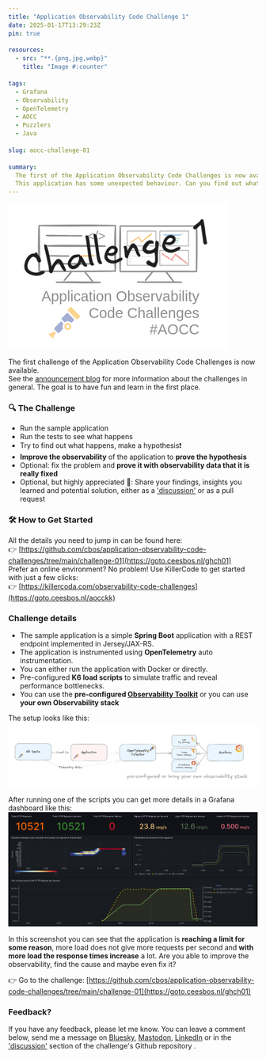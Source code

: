 ```yaml
---
title: "Application Observability Code Challenge 1"
date: 2025-01-17T13:29:23Z
pin: true

resources:
  - src: "**.{png,jpg,webp}"
    title: "Image #:counter"

tags:
  - Grafana
  - Observability
  - OpenTelemetry
  - AOCC
  - Puzzlers
  - Java

slug: aocc-challenge-01

summary:
  The first of the Application Observability Code Challenges is now available. A simple Spring Boot application with a REST endpoint implemented in Jersey/JAX-RS
  This application has some unexpected behaviour. Can you find out what is happening based on the observability data? Can you improve the observability to prove that a fix really fixed the problems?
---
```


![Application Observability Code Challenge 1](aocc_challenge01_small.png)

The first challenge of the Application Observability Code Challenges is now available.   
See the [announcement blog](../application-observability-code-challenges) for more information about the challenges in general.
The goal is to have fun and learn in the first place.

### 🔍 The Challenge
- Run the sample application
- Run the tests to see what happens
- Try to find out what happens, make a hypothesis❗
- **Improve the observability** of the application to **prove the hypothesis**
- Optional: fix the problem and **prove it with observability data that it is really fixed**
- Optional, but highly appreciated 🙏: Share your findings, insights you learned and potential solution, either as a ['discussion'](https://github.com/cbos/application-observability-code-challenges/discussions) or as a pull request

### 🛠️ How to Get Started   
All the details you need to jump in can be found here:   
👉 [https://github.com/cbos/application-observability-code-challenges/tree/main/challenge-01](https://goto.ceesbos.nl/ghch01)   
Prefer an online environment? No problem! Use KillerCode to get started with just a few clicks:   
👉 [https://killercoda.com/observability-code-challenges](https://goto.ceesbos.nl/aocckk)
    
### Challenge details

- The sample application is a simple **Spring Boot** application with a REST endpoint implemented in Jersey/JAX-RS.
- The application is instrumented using **OpenTelemetry** auto instrumentation.
- You can either run the application with Docker or directly.
- Pre-configured **K6 load scripts** to simulate traffic and reveal performance bottlenecks.
- You can use the **pre-configured [Observability Toolkit](../observability-toolkit)** or you can use **your own Observability stack**

The setup looks like this:
![Setup](full_setup.png)

After running one of the scripts you can get more details in a Grafana dashboard like this:
![K6 dashboard](k6_highload_dashboard.png)    

In this screenshot you can see that the application is **reaching a limit for some reason**, more load does not give more requests per second and **with more load the response times increase** a lot.
Are you able to improve the observability, find the cause and maybe even fix it?

👉 Go to the challenge: [https://github.com/cbos/application-observability-code-challenges/tree/main/challenge-01](https://goto.ceesbos.nl/ghch01)

### Feedback?

If you have any feedback, please let me know. You can leave a comment below, send me a message on [Bluesky](https://bsky.app/profile/ceesbos.nl), [Mastodon](https://foojay.social/@cbos), [LinkedIn](https://www.linkedin.com/in/ceesbos/) or in the ['discussion'](https://github.com/cbos/application-observability-code-challenges/discussions) section of the challenge's Github repository .




